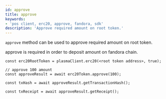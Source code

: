 ```yaml
---
id: approve
title: approve
keywords: 
- 'pos client, erc20, approve, fandora, sdk'
description: 'Approve required amount on root token.'
---
```


`approve` method can be used to approve required amount on root token.

approve is required in order to deposit amount on fandora chain.

```
const erc20RootToken = plasmaClient.erc20(<root token address>, true);

// approve 100 amount
const approveResult = await erc20Token.approve(100);

const txHash = await approveResult.getTransactionHash();

const txReceipt = await approveResult.getReceipt();

```
